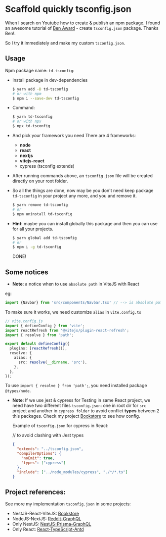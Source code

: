 # Scaffold quickly tsconfig.json

When I search on Youtube how to create & publish an npm package. 
I found an awesome tutorial of [Ben Award](https://www.youtube.com/watch?v=Ufwbp838yZA) - create `tsconfig.json` package. Thanks Ben!.

So I try it immediately and make my custom `tsconfig.json`.

## Usage

Npm package name: `td-tsconfig`:

- Install package in dev-dependencies
  ```bash
  $ yarn add -D td-tsconfig
  # or with npm
  $ npm i --save-dev td-tsconfig
  ```
- Command:
  ```bash
  $ yarn td-tsconfig
  # or with npx
  $ npx td-tsconfig
  ```
- And pick your framework you need
  There are 4 frameworks:
  - **node**
  - **react**
  - **nextjs**
  - **vitejs-react**
  - cypress (tsconfig extends)
- After running commands above, an `tsconfig.json` file will be created directly on your root folder.
- So all the things are done, now  may be you don't need keep package `td-tsconfig` in your project any more, and you and remove it.
  ```bash
  $ yarn remove td-tsconfig
  # or 
  $ npm uninstall td-tsconfig
  ```
- **Hint**: maybe you can install globally this package and then you can use for all your projects.
  
  ```bash
  $ yarn global add td-tsconfig
  # or
  $ npm i -g td-tsconfig
  ```

  DONE!
## Some notices

- **Note**: a notice when to use `absolute path` in ViteJS with React

eg:
```ts
import {Navbar} from 'src/components/Navbar.tsx' // --> is absolute path with baseUrl= "./"
```

To make sure it works, we need customize `alias` in `vite.config.ts` 


```ts
// vite.config.js
import { defineConfig } from 'vite';
import reactRefresh from '@vitejs/plugin-react-refresh';
import { resolve } from 'path';

export default defineConfig({
  plugins: [reactRefresh()],
  resolve: {
    alias: {
      src: resolve(__dirname, 'src'),
    },
  },
});

```
To use `import { resolve } from 'path';`, you need installed package `@types/node`.

- **Note**: If we use jest & cypress for Testing in same React project, we need have two different files `tsconfig.json`: one in root dir for `src` project and another in `cypress folder` to avoid conflict **types** between 2 this packages. Check my project [Bookstore](https://github.com/tienduy-nguyen/bookstore.git) to see how config.

  Example of `tsconfig.json` for cypress in React: 


  // to avoid clashing with Jest types
  ```json
  {
    "extends": "../tsconfig.json",
    "compilerOptions": {
      "noEmit": true,
      "types": ["cypress"]
    },
    "include": ["../node_modules/cypress", "./*/*.ts"]
  }


  ```


## Project references:
See more my implementation `tsconfig.json` in some projects:

- NestJS-React-ViteJS: [Bookstore](https://github.com/tienduy-nguyen/bookstore)
- NodeJS-NextJS: [Reddit-GraphQL](https://gitlab.com/tienduy-nguyen/reddit-graphql)
- Only NestJS: [NestJS-Prisma-GraphQL](https://github.com/tienduy-nguyen/nestjs-graphql-prisma)
- Only React: [React-TypeScript-Antd](https://github.com/tienduy-nguyen/react-typescript-example)